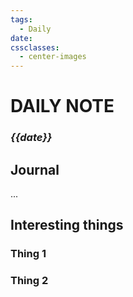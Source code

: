 ```yaml
---
tags:
  - Daily
date: 
cssclasses:
  - center-images
---
```

# DAILY NOTE
### *{{date}}*

## Journal
...

## Interesting things

### Thing 1

### Thing 2
